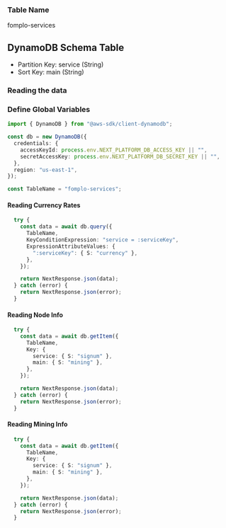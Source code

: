 ### Table Name
fomplo-services

## DynamoDB Schema Table
- Partition Key: service (String)
- Sort Key: main (String)

### Reading the data

### Define Global Variables
```typescript
import { DynamoDB } from "@aws-sdk/client-dynamodb";

const db = new DynamoDB({
  credentials: {
    accessKeyId: process.env.NEXT_PLATFORM_DB_ACCESS_KEY || "",
    secretAccessKey: process.env.NEXT_PLATFORM_DB_SECRET_KEY || "",
  },
  region: "us-east-1",
});

const TableName = "fomplo-services";
```

#### Reading Currency Rates
```typescript
  try {
    const data = await db.query({
      TableName,
      KeyConditionExpression: "service = :serviceKey",
      ExpressionAttributeValues: {
        ":serviceKey": { S: "currency" },
      },
    });

    return NextResponse.json(data);
  } catch (error) {
    return NextResponse.json(error);
  }
```

#### Reading Node Info
```typescript
  try {
    const data = await db.getItem({
      TableName,
      Key: {
        service: { S: "signum" },
        main: { S: "mining" },
      },
    });

    return NextResponse.json(data);
  } catch (error) {
    return NextResponse.json(error);
  }
```

#### Reading Mining Info
```typescript
  try {
    const data = await db.getItem({
      TableName,
      Key: {
        service: { S: "signum" },
        main: { S: "mining" },
      },
    });

    return NextResponse.json(data);
  } catch (error) {
    return NextResponse.json(error);
  }
```